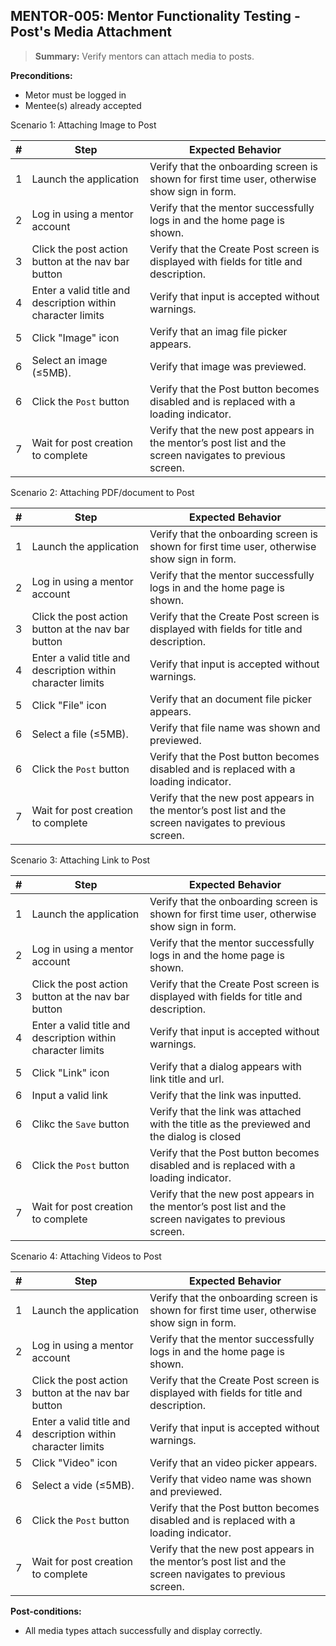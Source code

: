 ## **MENTOR-005:** Mentor Functionality Testing - Post's Media Attachment  

> **Summary:** Verify mentors can attach media to posts.  <br>

**Preconditions:** 
- Metor must be logged in
- Mentee(s) already accepted

Scenario 1: Attaching Image to Post

 | \# | Step | Expected Behavior | 
 |----|------|-------------------| 
 | 1 | Launch the application | Verify that the onboarding screen is shown for first time user, otherwise show sign in form. |  
 | 2 | Log in using a mentor account | Verify that the mentor successfully logs in and the home page is shown. |  
 | 3 | Click the post action button at the nav bar button | Verify that the Create Post screen is displayed with fields for title and description. |  
 | 4 | Enter a valid title and description within character limits | Verify that input is accepted without warnings. |  
 | 5 | Click "Image" icon | Verify that an imag file picker appears. |  
 | 6 | Select an image (≤5MB). | Verify that image was previewed. | 
 | 6 | Click the `Post` button | Verify that the Post button becomes disabled and is replaced with a loading indicator. |  
 | 7 | Wait for post creation to complete | Verify that the new post appears in the mentor’s post list and the screen navigates to previous screen. |  

Scenario 2: Attaching PDF/document to Post

 | \# | Step | Expected Behavior | 
 |----|------|-------------------| 
 | 1 | Launch the application | Verify that the onboarding screen is shown for first time user, otherwise show sign in form. |  
 | 2 | Log in using a mentor account | Verify that the mentor successfully logs in and the home page is shown. |  
 | 3 | Click the post action button at the nav bar button | Verify that the Create Post screen is displayed with fields for title and description. |  
 | 4 | Enter a valid title and description within character limits | Verify that input is accepted without warnings. |  
 | 5 | Click "File" icon | Verify that an document file picker appears. |  
 | 6 | Select a file (≤5MB). | Verify that file name was shown and previewed. | 
 | 6 | Click the `Post` button | Verify that the Post button becomes disabled and is replaced with a loading indicator. |  
 | 7 | Wait for post creation to complete | Verify that the new post appears in the mentor’s post list and the screen navigates to previous screen. |  

 Scenario 3: Attaching Link to Post

 | \# | Step | Expected Behavior | 
 |----|------|-------------------| 
 | 1 | Launch the application | Verify that the onboarding screen is shown for first time user, otherwise show sign in form. |  
 | 2 | Log in using a mentor account | Verify that the mentor successfully logs in and the home page is shown. |  
 | 3 | Click the post action button at the nav bar button | Verify that the Create Post screen is displayed with fields for title and description. |  
 | 4 | Enter a valid title and description within character limits | Verify that input is accepted without warnings. |  
 | 5 | Click "Link" icon | Verify that a dialog appears with link title and url. |  
 | 6 | Input a valid link | Verify that the link was inputted. | 
 | 6 | Clikc the `Save` button | Verify that the link was attached with the title as the previewed and the dialog is closed| 
 | 6 | Click the `Post` button | Verify that the Post button becomes disabled and is replaced with a loading indicator. |  
 | 7 | Wait for post creation to complete | Verify that the new post appears in the mentor’s post list and the screen navigates to previous screen. |  

 Scenario 4: Attaching Videos to Post

 | \# | Step | Expected Behavior | 
 |----|------|-------------------| 
 | 1 | Launch the application | Verify that the onboarding screen is shown for first time user, otherwise show sign in form. |  
 | 2 | Log in using a mentor account | Verify that the mentor successfully logs in and the home page is shown. |  
 | 3 | Click the post action button at the nav bar button | Verify that the Create Post screen is displayed with fields for title and description. |  
 | 4 | Enter a valid title and description within character limits | Verify that input is accepted without warnings. |  
 | 5 | Click "Video" icon | Verify that an video picker appears. |  
 | 6 | Select a vide (≤5MB). | Verify that video name was shown and previewed. | 
 | 6 | Click the `Post` button | Verify that the Post button becomes disabled and is replaced with a loading indicator. |  
 | 7 | Wait for post creation to complete | Verify that the new post appears in the mentor’s post list and the screen navigates to previous screen. |  

**Post-conditions:**  

 - All media types attach successfully and display correctly.
